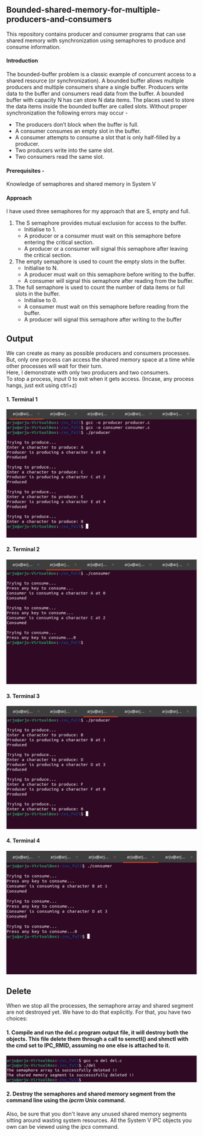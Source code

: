 ## Bounded-shared-memory-for-multiple-producers-and-consumers

This repository contains producer and consumer programs that can use shared memory with synchronization using semaphores to produce and consume information.

#### Introduction
The bounded-buffer problem is a classic example of concurrent access to a shared resource (or synchronization). A bounded buffer allows multiple producers and
multiple consumers share a single buffer. Producers write data to the buffer and consumers read data from the buffer.
A bounded buffer with capacity N has can store N data items. The places used to store the data items inside the bounded buffer are called slots. Without proper
synchronization the following errors may occur - 
- The producers don’t block when the buffer is full.
- A consumer consumes an empty slot in the buffer.
- A consumer attempts to consume a slot that is only half-filled by a producer.
- Two producers write into the same slot.
- Two consumers read the same slot.

#### Prerequisites - 
Knowledge of semaphores and shared memory in System V

#### Approach
I have used three semaphores for my approach that are S, empty and full.
1. The S semaphore provides mutual exclusion for access to the buffer.
    - Initialise to 1.
    - A producer or a consumer must wait on this semaphore before entering the critical section.
    - A producer or a consumer will signal this semaphore after leaving the critical section.
2. The empty semaphore is used to count the empty slots in the buffer.
    - Initialise to N.
    - A producer must wait on this semaphore before writing to the buffer.
    - A consumer will signal this semaphore after reading from the buffer.
3. The full semaphore is used to count the number of data items or full slots in the buffer.
    - Initialise to 0.
    - A consumer must wait on this semaphore before reading from the buffer.
    - A producer will signal this semaphore after writing to the buffer

## Output
We can create as many as possible producers and consumers processes. But, only one process can access the shared memory space at a time while other processes will wait for their turn.  
Here, I demonstrate with only two producers and two consumers.  
To stop a process, input 0 to exit when it gets access. (Incase, any process hangs, just exit using ctrl+z)

#### 1. Terminal 1
![](output/t1.jpg)
#### 2. Terminal 2
![](output/t2.jpg)
#### 3. Terminal 3
![](output/t3.jpg)
#### 4. Terminal 4
![](output/t4.jpg)

## Delete 
When we stop all the processes, the semaphore array and shared segment are not destroyed yet. We have to do that explicitly. For that, you have two choices:  
#### 1. Compile and run the del.c program output file, it will destroy both the objects. This file delete them through a call to semctl() and shmctl with the cmd set to IPC_RMID, assuming no one else is attached to it.
![](output/del.jpg)
#### 2. Destroy the semaphores and shared memory segment from the command line using the *ipcrm* Unix command.

Also, be sure that you don't leave any unused shared memory segments sitting around wasting system resources. All the System V IPC objects you own can be viewed using the *ipcs* command.

